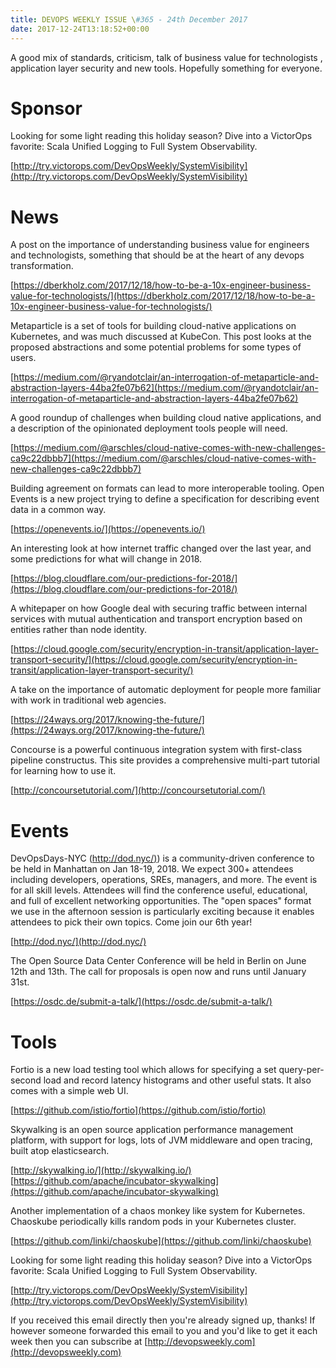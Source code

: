 ```yaml
---
title: DEVOPS WEEKLY ISSUE \#365 - 24th December 2017 
date: 2017-12-24T13:18:52+00:00
---
```


A good mix of standards, criticism, talk of business value for technologists , application layer security and new tools. Hopefully something for everyone.


Sponsor
======

Looking for some light reading this holiday season? Dive into a VictorOps favorite: Scala Unified Logging to Full System Observability.

[http://try.victorops.com/DevOpsWeekly/SystemVisibility](http://try.victorops.com/DevOpsWeekly/SystemVisibility)


News
====

A post on the importance of understanding business value for engineers and technologists, something that should be at the heart of any devops transformation.

[https://dberkholz.com/2017/12/18/how-to-be-a-10x-engineer-business-value-for-technologists/](https://dberkholz.com/2017/12/18/how-to-be-a-10x-engineer-business-value-for-technologists/)


Metaparticle is a set of tools for building cloud-native applications on Kubernetes, and was much discussed at KubeCon. This post looks at the proposed abstractions and some potential problems for some types of users.

[https://medium.com/@ryandotclair/an-interrogation-of-metaparticle-and-abstraction-layers-44ba2fe07b62](https://medium.com/@ryandotclair/an-interrogation-of-metaparticle-and-abstraction-layers-44ba2fe07b62)


A good roundup of challenges when building cloud native applications, and a description of the opinionated deployment tools people will need.

[https://medium.com/@arschles/cloud-native-comes-with-new-challenges-ca9c22dbbb7](https://medium.com/@arschles/cloud-native-comes-with-new-challenges-ca9c22dbbb7)


Building agreement on formats can lead to more interoperable tooling. Open Events is a new project trying to define a specification for describing event data in a common way.

[https://openevents.io/](https://openevents.io/)


An interesting look at how internet traffic changed over the last year, and some predictions for what will change in 2018.

[https://blog.cloudflare.com/our-predictions-for-2018/](https://blog.cloudflare.com/our-predictions-for-2018/)


A whitepaper on how Google deal with securing traffic between internal services with mutual authentication and transport encryption based on entities rather than node identity.

[https://cloud.google.com/security/encryption-in-transit/application-layer-transport-security/](https://cloud.google.com/security/encryption-in-transit/application-layer-transport-security/)


A take on the importance of automatic deployment for people more familiar with work in traditional web agencies.

[https://24ways.org/2017/knowing-the-future/](https://24ways.org/2017/knowing-the-future/)


Concourse is a powerful continuous integration system with first-class pipeline constructus. This site provides a comprehensive multi-part tutorial for learning how to use it.

[http://concoursetutorial.com/](http://concoursetutorial.com/)


Events
======

DevOpsDays-NYC ([http://dod.nyc/)](http://dod.nyc/)) is a community-driven conference to be held in Manhattan on Jan 18-19, 2018. We expect 300+ attendees including developers, operations, SREs, managers, and more. The event is for all skill levels. Attendees will find the conference useful, educational, and full of excellent networking opportunities. The "open spaces" format we use in the afternoon session is particularly exciting because it enables attendees to pick their own topics. Come join our 6th year!

[http://dod.nyc/](http://dod.nyc/)


The Open Source Data Center Conference will be held in Berlin on June 12th and 13th. The call for proposals is open now and runs until January 31st.

[https://osdc.de/submit-a-talk/](https://osdc.de/submit-a-talk/)


Tools
=====

Fortio is a new load testing tool which allows for specifying a set query-per-second load and record latency histograms and other useful stats. It also comes with a simple web UI.

[https://github.com/istio/fortio](https://github.com/istio/fortio)


Skywalking is an open source application performance management platform, with support for logs, lots of JVM middleware and open tracing, built atop elasticsearch.

[http://skywalking.io/](http://skywalking.io/)
[https://github.com/apache/incubator-skywalking](https://github.com/apache/incubator-skywalking)


Another implementation of a chaos monkey like system for Kubernetes. Chaoskube periodically kills random pods in your Kubernetes cluster.

[https://github.com/linki/chaoskube](https://github.com/linki/chaoskube)


Looking for some light reading this holiday season? Dive into a VictorOps favorite: Scala Unified Logging to Full System Observability.

[http://try.victorops.com/DevOpsWeekly/SystemVisibility](http://try.victorops.com/DevOpsWeekly/SystemVisibility)



If you received this email directly then you're already signed up, thanks! If however someone forwarded this email to you and you'd like to get it each week then you can subscribe at [http://devopsweekly.com](http://devopsweekly.com)

